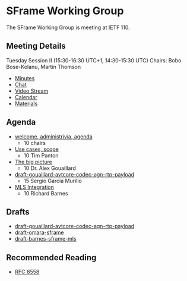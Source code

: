 # SFrame Working Group

The SFrame Working Group is meeting at IETF 110.


## Meeting Details

Tuesday Session II (15:30-16:30 UTC+1, 14:30-15:30 UTC)
Chairs: Bobo Bose-Kolanu, Martin Thomson

* [Minutes](https://codimd.ietf.org/notes-ietf-110-sframe)
* [Chat](xmpp:sframe@jabber.ietf.org?join)
* [Video Stream](https://meetings.conf.meetecho.com/ietf110/?group=sframe&short=&item=1)
* [Calendar](https://datatracker.ietf.org/meeting/110/session/28715.ics)
* [Materials](https://github.com/sframe-wg/wg-materials)


## Agenda

* [welcome, administrivia, agenda](https://sframe-wg.github.io/wg-materials/ietf110/chair.pdf)
  * 10    chairs
* [Use cases, scope](https://sframe-wg.github.io/wg-materials/ietf110/scope.pdf)
  * 10    Tim Panton
* [The big picture](https://sframe-wg.github.io/wg-materials/ietf110/big.pdf)
  * 10    Dr. Alex Gouaillard
* [draft-gouaillard-avtcore-codec-agn-rtp-payload](https://sframe-wg.github.io/wg-materials/ietf110/agnostic.pdf)
  * 15    Sergio Garcia Murillo
* [MLS Integration](https://sframe-wg.github.io/wg-materials/ietf110/mls.pdf)
  * 10    Richard Barnes


## Drafts

* [draft-gouaillard-avtcore-codec-agn-rtp-payload](https://datatracker.ietf.org/doc/html/draft-gouaillard-avtcore-codec-agn-rtp-payload)
* [draft-omara-sframe](https://datatracker.ietf.org/doc/html/draft-omara-sframe-00)
* [draft-barnes-sframe-mls](https://datatracker.ietf.org/doc/html/draft-barnes-sframe-mls-00)


## Recommended Reading

* [RFC 8558](https://datatracker.ietf.org/doc/html/rfc8558)

